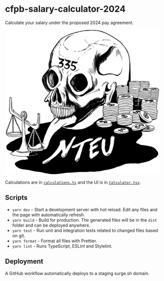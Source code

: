 # cfpb-salary-calculator-2024

Calculate your salary under the proposed 2024 pay agreement.

![nteu-335-skull](public/img/nteu-335-skull-logo.jpg)

Calculations are in [`calculations.ts`](src/calculations.ts) and the UI is in [`Calculator.tsx`](src/pages/Calculator.tsx).

## Scripts

- `yarn dev` - Start a development server with hot reload. Edit any files and the page with automatically refresh.
- `yarn build` - Build for production. The generated files will be in the `dist` folder and can be deployed anywhere.
- `yarn test` - Run unit and integration tests related to changed files based on git.
- `yarn format` - Format all files with Prettier.
- `yarn lint` - Runs TypeScript, ESLint and Stylelint.

## Deployment

A GitHub workflow automatically deploys to a staging surge.sh domain.
